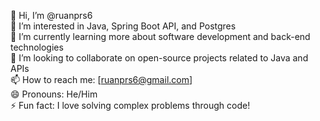 👋 Hi, I’m @ruanprs6  
👀 I’m interested in Java, Spring Boot API, and Postgres  
🌱 I’m currently learning more about software development and back-end technologies  
💞️ I’m looking to collaborate on open-source projects related to Java and APIs  
📫 How to reach me: [ruanprs6@gmail.com]  
😄 Pronouns: He/Him  
⚡ Fun fact: I love solving complex problems through code!


<!---
ruanprs6/ruanprs6 is a ✨ special ✨ repository because its `README.md` (this file) appears on your GitHub profile.
You can click the Preview link to take a look at your changes.
--->
